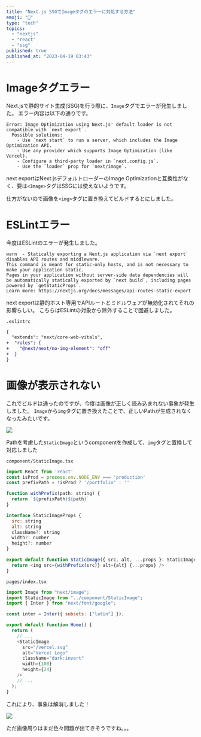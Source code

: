 ```yaml
---
title: "Next.js SSGでImageタグのエラーに対処する方法"
emoji: "🎨"
type: "tech"
topics:
  - "nextjs"
  - "react"
  - "ssg"
published: true
published_at: "2023-04-19 03:43"
---
```


# Imageタグエラー

Next.jsで静的サイト生成(SSG)を行う際に、`Image`タグでエラーが発生しました。
エラー内容は以下の通りです。

```
Error: Image Optimization using Next.js' default loader is not compatible with `next export`.
  Possible solutions:
    - Use `next start` to run a server, which includes the Image Optimization API.
    - Use any provider which supports Image Optimization (like Vercel).
    - Configure a third-party loader in `next.config.js`.
    - Use the `loader` prop for `next/image`.
```

next exportはNext.jsデフォルトローダーのImage Optimizationと互換性がなく、要は`<Image>`タグはSSGには使えないようです。

仕方がないので画像を`<img>`タグに置き換えてビルドするとにしました。

# ESLintエラー

今度はESLintのエラーが発生しました。

```
warn  - Statically exporting a Next.js application via `next export` disables API routes and middleware.
This command is meant for static-only hosts, and is not necessary to make your application static.
Pages in your application without server-side data dependencies will be automatically statically exported by `next build`, including pages powered by `getStaticProps`.
Learn more: https://nextjs.org/docs/messages/api-routes-static-export
```

next exportは静的ホスト専用でAPIルートとミドルウェアが無効化されてそれの影響らしい。
こちらはESLintの対象から除外することで回避しました。

`.eslintrc`

```diff
{
  "extends": "next/core-web-vitals",
+  "rules": {
+    "@next/next/no-img-element": "off"
+  }
}
```

# 画像が表示されない

これでビルドは通ったのですが、今度は画像が正しく読み込まれない事象が発生しました。
`Image`から`img`タグに置き換えたことで、正しいPathが生成されなくなったみたいです。

![](https://storage.googleapis.com/zenn-user-upload/eca577c91d11-20230419.png)

Pathを考慮した`StaticImage`というcomponentを作成して、`img`タグと置換して対応しました

`component/StaticImage.tsx`

```javascript
import React from 'react'
const isProd = process.env.NODE_ENV === 'production'
const prefixPath = !isProd ? '/portfolio' : ''

function withPrefix(path: string) {
  return `${prefixPath}${path}`
}

interface StaticImageProps {
  src: string
  alt: string
  className?: string
  width?: number
  height?: number
}

export default function StaticImage({ src, alt, ...props }: StaticImageProps) {
  return <img src={withPrefix(src)} alt={alt} {...props} />
}
```

`pages/index.tsx`

```javascript
import Image from "next/image";
import StaticImage from "../component/StaticImage";
import { Inter } from "next/font/google";

const inter = Inter({ subsets: ["latin"] });

export default function Home() {
  return (
    // ...
    <StaticImage
      src="/vercel.svg"
      alt="Vercel Logo"
      className="dark:invert"
      width={100}
      height={24}
    />
    // ...
  );
}
```

これにより、事象は解消しました！

![](https://storage.googleapis.com/zenn-user-upload/06ba1ffbb00a-20230419.png)

ただ画像周りはまだ色々問題が出てきそうですね。。。
